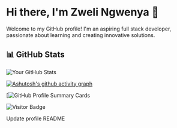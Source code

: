 # Hi there, I'm Zweli Ngwenya 👋

Welcome to my GitHub profile! I'm an aspiring full stack developer, passionate about learning and creating innovative solutions.

## 📊 GitHub Stats

![Your GitHub Stats](https://github-readme-stats.vercel.app/api?username=Zweli23&show_icons=true&theme=radical)

[![Ashutosh's github activity graph](https://github-readme-activity-graph.vercel.app/graph?username=Zweli23&theme=react-dark)](https://github.com/ashutosh00710/github-readme-activity-graph)

[![GitHub Profile Summary Cards](https://github-profile-summary-cards.vercel.app/api/cards/profile-details?username=Zweli23&theme=github_dark) 



![Visitor Badge](https://visitor-badge.glitch.me/badge?page_id=Zweli23)




Update profile README














